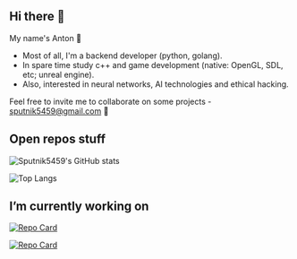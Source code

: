 ## Hi there 👋
My name's Anton 🌱

- Most of all, I'm a backend developer (python, golang). 
- In spare time study c++ and game development (native: OpenGL, SDL, etc; unreal engine).
- Also, interested in neural networks, AI technologies and ethical hacking.

Feel free to invite me to collaborate on some projects - sputnik5459@gmail.com 🔭

<!--
**sputnik5459/sputnik5459** is a ✨ _special_ ✨ repository because its `README.md` (this file) appears on your GitHub profile.

Here are some ideas to get you started:

- 🔭 I’m currently working on ...
- 🌱 I’m currently learning ...
- 👯 I’m looking to collaborate on ...
- 🤔 I’m looking for help with ...
- 💬 Ask me about ...
- 📫 How to reach me: ...
- 😄 Pronouns: ...
- ⚡ Fun fact: ...
-->

## Open repos stuff

![Sputnik5459's GitHub stats](https://github-readme-stats.vercel.app/api?username=sputnik5459&show_icons=true&theme=darcula&count_private=true)

![Top Langs](https://github-readme-stats.vercel.app/api/top-langs/?username=sputnik5459&layout=compact&cache_seconds=1800&hide=QMake,CMake,Makefile&exclude_repo=sputnik5459,sputnik5459.github.io&langs_count=6)


## I’m currently working on
 
[![Repo Card](https://github-readme-stats.vercel.app/api/pin/?username=sputnik5459&repo=oomori-engine-2d)](https://github.com/sputnik5459/oomori-engine-2d)

[![Repo Card](https://github-readme-stats.vercel.app/api/pin/?username=sputnik5459&repo=cpp-learning-projects)](https://github.com/sputnik5459/cpp-learning-projects)
